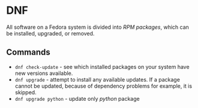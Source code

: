 # DNF

All software on a Fedora system is divided into *RPM packages*, which can be installed, upgraded, or removed.

## Commands

- `dnf check-update` - see which installed packages on your system have new versions available.
- `dnf upgrade` - attempt to install any available updates. If a package cannot be updated, 
because of dependency problems for example, it is skipped.
- `dnf upgrade python` - update only *python* package
